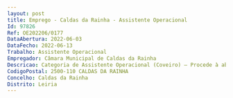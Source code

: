 ```yaml
--- 
layout: post
title: Emprego - Caldas da Rainha - Assistente Operacional
Id: 97826
Ref: OE202206/0177
DataAbertura: 2022-06-03
DataFecho: 2022-06-13
Trabalho: Assistente Operacional
Empregador: Câmara Municipal de Caldas da Rainha
Descricao: Categoria de Assistente Operacional (Coveiro) — Procede à abertura e aterro de sepulturas, ao depósito e ao levantamento dos restos mortais  cuida do cemitério que lhe está distribuído.
CodigoPostal: 2500-110 CALDAS DA RAINHA
Concelho: Caldas da Rainha
Distrito: Leiria
--- 
```

